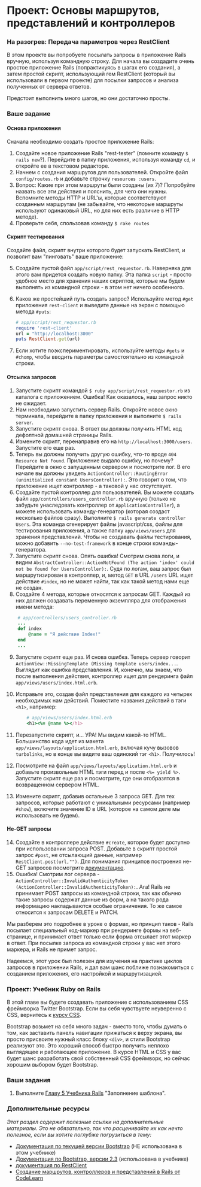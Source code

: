 # Проект: Основы маршрутов, представлений и контроллеров

### На разогрев: Передача параметров через RestClient

В этом проекте вы попробуете посылать запросы в приложение Rails вручную, используя командную строку. Для начала вы создадите очень простое приложение Rails (попрактикуясь в шагах его создания), а затем простой скрипт, использующий гем RestClient (который вы использовали в первом проекте) для посылки запросов и анализа полученных от сервера ответов.

Предстоит выполнить много шагов, но они достаточно просты.

### Ваше задание

#### Основа приложения

Сначала необходимо создать простое приложение Rails:

1. Создайте новое приложение Rails "rest-tester" (помните команду `$ rails new`?). Перейдите в папку приложения, используя команду `cd`, и откройте ее в текстовом редакторе.
2. Начнем с создания маршрутов для пользователей. Откройте файл `config/routes.rb` и добавьте строчку `resources :users`.
3. Вопрос: Какие при этом маршруты были созданы (их 7)? Попробуйте назвать все эти действия и пояснить, для чего они нужны. Вспомните методы HTTP и URL'ы, которые соответствуют созданным маршрутам (не забывайте, что некоторые маршруты используют одинаковый URL, но для них есть различие в HTTP методе).
4. Проверьте себя, спользовав команду `$ rake routes`

#### Скрипт тестирования

Создайте файл, скрипт внутри которого будет запускать RestClient, и позволит вам "пинговать" ваше приложение:

5. Создайте пустой файл `app/script/rest_requestor.rb`. Наверняка для этого вам придется создать новую папку. Эта папка `script` - просто удобное место для хранения наших скриптов, которые мы будем выполнять из командной строки - в этом нет ничего особенного.
6. Каков же простейший путь создать запрос? Используйте метод `#get` приложения `rest-client` и выведите данные на экран с помощью метода `#puts`:

    ```ruby
    # app/script/rest_requestor.rb
    require 'rest-client'
    url = "http://localhost:3000"
    puts RestClient.get(url)
    ```

7. Если хотите поэкспериментировать, используйте методы `#gets` и `#chomp`, чтобы вводить параметры самостоятельно из командной строки.

#### Отсылка запросов

1. Запустите скрипт командой `$ ruby app/script/rest_requestor.rb` из каталога с приложением. Ошибка! Как оказалось, наш запрос никто не ожидает.
2. Нам необходимо запустить сервер Rails. Откройте новое окно терминала, перейдите в папку приложения и выполните `$ rails server`.
3. Запустите скрипт снова. В ответ вы должны получить HTML код дефолтной домашней страницы Rails.
4. Измените скрипт, перенаправив его на `http://localhost:3000/users`. Запустите его еще раз.
5. Теперь вы должны получить другую ошибку, что-то вроде `404 Resource Not Found`. Приложение выдало ошибку, но почему? Перейдите в окно с запущенным сервером и посмотрите лог. В его начале вы должны увидеть `ActionController::RoutingError (uninitialized constant UsersController):`. Это говорит о том, что приложение ищет контроллер - а таковой у нас отсутствует.
6. Создайте пустой контроллер для пользователей. Вы можете создать файл `app/controllers/users_controller.rb` вручную (только не забудьте унаследовать контроллер от `ApplicationController`), а можете использовать команду-генератор (которая создаст несколько файлов сразу). Выполните `$ rails generate controller Users`. Эта команда сгенерирует файлы javascript/css, файлы для тестирования приложения, а также папку `app/views/users` для хранения представлений. Чтобы не создавать файлы тестирования, можно добавить `--no-test-framework` в конце строки команды-генератора.
7. Запустите скрипт снова. Опять ошибка! Смотрим снова логи, и видим `AbstractController::ActionNotFound (The action 'index' could not be found for UsersController):`. Судя по логам, ваш запрос был маршрутизирован в контроллер, и, метод `GET` в URL `/users` URL ищет действие `#index`, но не может найти, так как такой метод нами еще не создан.
8. Создайте 4 метода, которые относятся к запросам GET. Каждый из них должен создавать переменную экземпляра для отображения имени метода:

```ruby
    # app/controllers/users_controller.rb
    ...
    def index
        @name = "Я действие Index!"
    end
    ...
```

9. Запустите скрипт еще раз. И снова ошибка. Теперь сервер говорит `ActionView::MissingTemplate (Missing template users/index...`. Выглядит как ошибка представления. И, конечно, мы знаем, что после выполнения действия, контроллер ищет для рендеринга файл `app/views/users/index.html.erb`.
10. Исправьте это, создав файл представления для каждого из четырех необходимых нам действий. Поместите названия действий в тэги `<h1>`, например:

    ```ruby
        # app/views/users/index.html.erb
        <h1><%= @name %></h1>
    ```

11. Перезапустите скрипт, и... УРА! Мы видим какой-то HTML. Большинство кода идет из макета `app/views/layouts/application.html.erb`, включая кучу вызовов `turbolinks`, но в конце вы видите ваш одинокий тэг `<h1>`. Получилось!
12. Посмотрите на файл `app/views/layouts/application.html.erb` и добавьте произвольные HTML тэги перед и после `<%= yield %>`. Запустите скрипт еще раз и посмотрите, где они отобразятся в возвращенном сервером HTML.
13. Измените скрипт, добавив остальные 3 запроса GET. Для тех запросов, которые работают с уникальными ресурсами (например `#show`), включите значение ID в URL (которое на самом деле мы использовать не будем).

#### Не-GET запросы

14. Создайте в контроллере действие `#create`, которое будет доступно при использовании запроса POST. Добавьте в скрипт простой запрос `#post`, не отсылающий данные, например `RestClient.post(url,"")`. Для понимания принципов построения не-GET запросов посмотрите [документацию](https://github.com/rest-client/rest-client).
15. Ошибка! Смотрим лог сервера - `ActionController::InvalidAuthenticityToken (ActionController::InvalidAuthenticityToken):`. Ага! Rails не принимает POST запросы из командной строки, так как обычно такие запросы содержат данные из форм, а на такого рода информацию накладываются особые ограничения. То же самое относится к запросам DELETE и PATCH.

Мы разберем это подробнее в уроке о формах, но принцип таков - Rails посылает специальный код-маркер при рендеринге формы на веб-странице, и принимает ответ только если форма отсылает этот маркер в ответ. При посылке запроса из командной строки у вас нет этого маркера, и Rails не примет запрос.

Надеемся, этот урок был полезен для изучения на практике циклов запросов в приложении Rails, и дал вам шанс поближе познакомиться с созданием приложения, его настройкой и маршрутизацией.

### Проект: Учебник Ruby on Rails

В этой главе вы будете создавать приложение с использованием CSS фреймворка Twitter Bootstrap. Если вы себя чувствуете неуверенно с CSS, вернитесь к [курсу CSS](/basics-of-web-development/html-and-css-basics).

Bootstrap возьмет на себя много задач - вместо того, чтобы думать о том, как заставить панель навигации прижаться к верху экрана, вы просто присвоите нужный класс блоку `<div>`, и стили Bootstrap реализуют это. Это хороший способ быстро получить неплохо выглядящее и работающее приложение. В курсе HTML и CSS у вас будет шанс разработать свой собственный CSS фреймворк, но сейчас хорошим выбором будет Bootstrap.

### Ваши задания

1. Выполните [Главу 5 Учебника Rails](http://rails.method.kz/zapolnenie_shablona/README.html) "Заполнение шаблона".

### Дополнительные ресурсы

*Этот раздел содержит полезные ссылки на дополнительные материалы. Это не обязательно, так что расценивайте их как нечто полезное, если вы хотите поглубже погрузиться в тему:*

* [Документация по текущей версии Bootstrap](http://getbootstrap.com/) (НЕ использована в этом учебнике)
* [Документация по Bootstrap, версии 2.3](http://getbootstrap.com/2.3.2/) (использована в учебнике)
* [документация по RestClient](https://github.com/rest-client/rest-client)
* [Создание маршрутов, контроллеров и представлений в Rails от CodeLearn](http://www.codelearn.org/ruby-on-rails-tutorial/introducing-controller-view-routes)